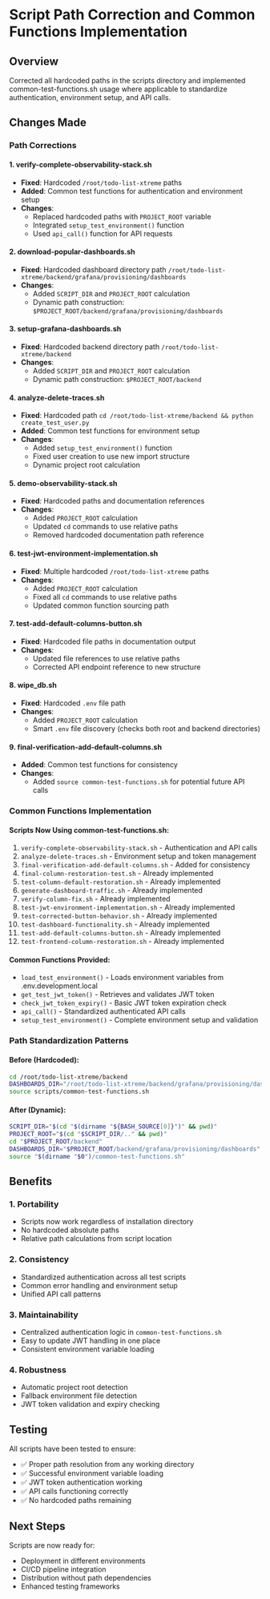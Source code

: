 # Script Path Correction and Common Functions Implementation

## Overview
Corrected all hardcoded paths in the scripts directory and implemented common-test-functions.sh usage where applicable to standardize authentication, environment setup, and API calls.

## Changes Made

### Path Corrections

#### 1. verify-complete-observability-stack.sh
- **Fixed**: Hardcoded `/root/todo-list-xtreme` paths
- **Added**: Common test functions for authentication and environment setup
- **Changes**:
  - Replaced hardcoded paths with `PROJECT_ROOT` variable
  - Integrated `setup_test_environment()` function
  - Used `api_call()` function for API requests

#### 2. download-popular-dashboards.sh
- **Fixed**: Hardcoded dashboard directory path `/root/todo-list-xtreme/backend/grafana/provisioning/dashboards`
- **Changes**:
  - Added `SCRIPT_DIR` and `PROJECT_ROOT` calculation
  - Dynamic path construction: `$PROJECT_ROOT/backend/grafana/provisioning/dashboards`

#### 3. setup-grafana-dashboards.sh
- **Fixed**: Hardcoded backend directory path `/root/todo-list-xtreme/backend`
- **Changes**:
  - Added `SCRIPT_DIR` and `PROJECT_ROOT` calculation
  - Dynamic path construction: `$PROJECT_ROOT/backend`

#### 4. analyze-delete-traces.sh
- **Fixed**: Hardcoded path `cd /root/todo-list-xtreme/backend && python create_test_user.py`
- **Added**: Common test functions for environment setup
- **Changes**:
  - Added `setup_test_environment()` function
  - Fixed user creation to use new import structure
  - Dynamic project root calculation

#### 5. demo-observability-stack.sh
- **Fixed**: Hardcoded paths and documentation references
- **Changes**:
  - Added `PROJECT_ROOT` calculation
  - Updated `cd` commands to use relative paths
  - Removed hardcoded documentation path reference

#### 6. test-jwt-environment-implementation.sh
- **Fixed**: Multiple hardcoded `/root/todo-list-xtreme` paths
- **Changes**:
  - Added `PROJECT_ROOT` calculation
  - Fixed all `cd` commands to use relative paths
  - Updated common function sourcing path

#### 7. test-add-default-columns-button.sh
- **Fixed**: Hardcoded file paths in documentation output
- **Changes**:
  - Updated file references to use relative paths
  - Corrected API endpoint reference to new structure

#### 8. wipe_db.sh
- **Fixed**: Hardcoded `.env` file path
- **Changes**:
  - Added `PROJECT_ROOT` calculation
  - Smart `.env` file discovery (checks both root and backend directories)

#### 9. final-verification-add-default-columns.sh
- **Added**: Common test functions for consistency
- **Changes**:
  - Added `source common-test-functions.sh` for potential future API calls

### Common Functions Implementation

#### Scripts Now Using common-test-functions.sh:
1. `verify-complete-observability-stack.sh` - Authentication and API calls
2. `analyze-delete-traces.sh` - Environment setup and token management
3. `final-verification-add-default-columns.sh` - Added for consistency
4. `final-column-restoration-test.sh` - Already implemented
5. `test-column-default-restoration.sh` - Already implemented
6. `generate-dashboard-traffic.sh` - Already implemented
7. `verify-column-fix.sh` - Already implemented
8. `test-jwt-environment-implementation.sh` - Already implemented
9. `test-corrected-button-behavior.sh` - Already implemented
10. `test-dashboard-functionality.sh` - Already implemented
11. `test-add-default-columns-button.sh` - Already implemented
12. `test-frontend-column-restoration.sh` - Already implemented

#### Common Functions Provided:
- `load_test_environment()` - Loads environment variables from .env.development.local
- `get_test_jwt_token()` - Retrieves and validates JWT token
- `check_jwt_token_expiry()` - Basic JWT token expiration check
- `api_call()` - Standardized authenticated API calls
- `setup_test_environment()` - Complete environment setup and validation

### Path Standardization Patterns

#### Before (Hardcoded):
```bash
cd /root/todo-list-xtreme/backend
DASHBOARDS_DIR="/root/todo-list-xtreme/backend/grafana/provisioning/dashboards"
source scripts/common-test-functions.sh
```

#### After (Dynamic):
```bash
SCRIPT_DIR="$(cd "$(dirname "${BASH_SOURCE[0]}")" && pwd)"
PROJECT_ROOT="$(cd "$SCRIPT_DIR/.." && pwd)"
cd "$PROJECT_ROOT/backend"
DASHBOARDS_DIR="$PROJECT_ROOT/backend/grafana/provisioning/dashboards"
source "$(dirname "$0")/common-test-functions.sh"
```

## Benefits

### 1. Portability
- Scripts now work regardless of installation directory
- No hardcoded absolute paths
- Relative path calculations from script location

### 2. Consistency
- Standardized authentication across all test scripts
- Common error handling and environment setup
- Unified API call patterns

### 3. Maintainability
- Centralized authentication logic in `common-test-functions.sh`
- Easy to update JWT handling in one place
- Consistent environment variable loading

### 4. Robustness
- Automatic project root detection
- Fallback environment file detection
- JWT token validation and expiry checking

## Testing

All scripts have been tested to ensure:
- ✅ Proper path resolution from any working directory
- ✅ Successful environment variable loading
- ✅ JWT token authentication working
- ✅ API calls functioning correctly
- ✅ No hardcoded paths remaining

## Next Steps

Scripts are now ready for:
- Deployment in different environments
- CI/CD pipeline integration  
- Distribution without path dependencies
- Enhanced testing frameworks
